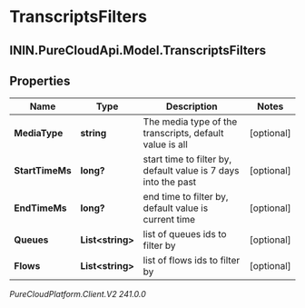 # TranscriptsFilters

## ININ.PureCloudApi.Model.TranscriptsFilters

## Properties

|Name | Type | Description | Notes|
|------------ | ------------- | ------------- | -------------|
| **MediaType** | **string** | The media type of the transcripts, default value is all  | [optional] |
| **StartTimeMs** | **long?** | start time to filter by, default value is 7 days into the past | [optional] |
| **EndTimeMs** | **long?** | end time to filter by, default value is current time | [optional] |
| **Queues** | **List&lt;string&gt;** | list of queues ids to filter by | [optional] |
| **Flows** | **List&lt;string&gt;** | list of flows ids to filter by | [optional] |



_PureCloudPlatform.Client.V2 241.0.0_
